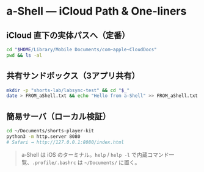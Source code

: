 # a‑Shell — iCloud Path & One-liners

## iCloud 直下の実体パスへ（定番）
```bash
cd "$HOME/Library/Mobile Documents/com~apple~CloudDocs"
pwd && ls -al
```

## 共有サンドボックス（3アプリ共有）
```bash
mkdir -p "shorts-lab/labsync-test" && cd "$_"
date > FROM_aShell.txt && echo "Hello from a-Shell" >> FROM_aShell.txt
```

## 簡易サーバ（ローカル検証）
```bash
cd ~/Documents/shorts-player-kit
python3 -m http.server 8080
# Safari → http://127.0.0.1:8080/index.html
```

> a‑Shell は iOS のターミナル。`help` / `help -l` で内蔵コマンド一覧、`.profile/.bashrc` は `~/Documents/` に置く。
